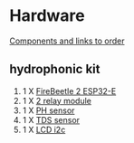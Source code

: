 # Hardware

<ins>Components and links to order</ins>

## hydrophonic kit

1. 1 X [FireBeetle 2 ESP32-E](https://www.dfrobot.com/product-2195.html)
2. 1 X [2 relay module](https://he.aliexpress.com/item/4000674991518.html?_t=pvid%3A96b3ccfb-5172-472f-bff4-7ba3991df2b2&afTraceInfo=4000674991518__pc__pcBridgePPC__xxxxxx__1688132729&spm=a2g0o.ppclist.product.mainProduct&gatewayAdapt=glo2isr)
3. 1 X [PH sensor](https://he.aliexpress.com/item/1005004359126943.html?pdp_npi=2%40dis%21ILS%21%E2%82%AA25.03%21%E2%82%AA15.75%21%21%21%21%21%402101eac916881327967448920e6365%2112000029049472518%21btf&_t=pvid%3A9a91a314-5f88-49a1-907b-2c60d1dbb5a6&afTraceInfo=1005004359126943__pc__pcBridgePPC__xxxxxx__1688132797&spm=a2g0o.ppclist.product.mainProduct&gatewayAdapt=glo2isr)
4. 1 X [TDS sensor](https://he.aliexpress.com/item/1005003817995984.html?pdp_npi=2%40dis%21ILS%21%E2%82%AA31.20%21%E2%82%AA18.40%21%21%21%21%21%402101eac916881328402581862e6365%2112000027263281609%21btf&_t=pvid%3Af3da27b5-bded-4e7f-8c6a-7122763cf93f&afTraceInfo=1005003817995984__pc__pcBridgePPC__xxxxxx__1688132840&spm=a2g0o.ppclist.product.mainProduct&gatewayAdapt=glo2isr)
5. 1 X [LCD i2c](https://he.aliexpress.com/item/1967124495.html?spm=a2g0o.productlist.main.11.1d99j0JXj0JXqP&algo_pvid=1c3b8538-8e6d-4394-a420-00e4cf93ba2a&aem_p4p_detail=202306300648074520613666399600004039070&algo_exp_id=1c3b8538-8e6d-4394-a420-00e4cf93ba2a-5&pdp_npi=3%40dis%21ILS%212.5%212.31%21%21%21%21%21%40211bd3cb16881328873422561d0761%2112000026259554523%21sea%21IL%211751780303&curPageLogUid=HoTH3FO7lgo8&search_p4p_id=202306300648074520613666399600004039070_6)

